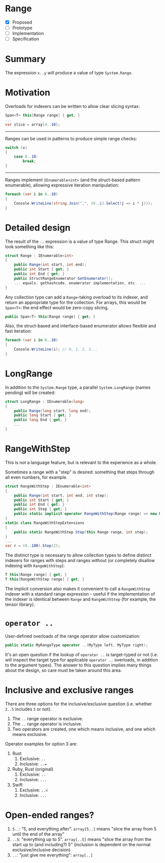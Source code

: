 Range
===

* [X] Proposed
* [ ] Prototype
* [ ] Implementation
* [ ] Specification

Summary
===

The expression `x..y` will produce a value of type `System.Range`.

Motivation
===

Overloads for indexers can be written to allow clear slicing syntax:

``` c#
Span<T> this[Range range] { get; }
...
var slice = array[4..10];
```

---

Ranges can be used in patterns to produce simple range checks:

``` c#
switch (x)
{
    case 0..10:
        break;
}
```

---

Ranges implement `IEnumerable<int>` (and the struct-based pattern enumerable), allowing expressive iteration manipulation:

``` c#
foreach (var i in 0..10)
{
    Console.WriteLine(string.Join(",", (0..i).Select(j => i * j)));
}
```

Detailed design
===

The result of the `..` expression is a value of type Range. This struct might look something like this:

``` c#
struct Range : IEnumerable<int>
{
    public Range(int start, int end);
    public int Start { get; }
    public int End { get; }
    public StructRangeEnumerator GetEnumerator();
    ... equals, gethashcode, enumerator implementation, etc. ...
}
```

Any collection type can add a `Range`-taking overload to its indexer, and return an appropriate type for the collection. For arrays, this would be `Span<T>`: the end effect would be zero-copy slicing.

``` c#
public Span<T> this[Range range] { get; }
```

Also, the struct-based and interface-based enumerator allows flexible and fast iteration:

``` c#
foreach (var i in 0..10)
{
    Console.WriteLine(i); // 0, 1, 2, 3...
}
```

LongRange
===

In addition to the `System.Range` type, a parallel `System.LongRange` (names pending) will be created:

``` c#
struct LongRange : IEnumerable<long>
{
    public Range(long start, long end);
    public long Start { get; }
    public long End { get; }
    ...
}
```

RangeWithStep
===

This is not a language feature, but is relevant to the experience as a whole.

Sometimes a range with a "step" is desired: something that steps through all even numbers, for example.

``` c#
struct RangeWithStep : IEnumerable<int>
{
    public Range(int start, int end, int step);
    public int Start { get; }
    public int End { get; }
    public int Step { get; }
    public static implicit operator RangeWithStep(Range range) => new RangeWithStep(range.Start, range.End, 1);
}
static class RangeWithStepExtensions
{
    public static RangeWithStep Step(this Range range, int step);
}
...
var r = (0..100).Step(2);
```

The distinct type is necessary to allow collection types to define distinct indexers for ranges with steps and ranges without (or completely disallow indexing with `RangeWithStep`):

``` c#
T this[Range range] { get; }
T this[RangeWithStep range] { get; }
```

The implicit conversion also makes it convenient to call a `RangeWithStep` indexer with a standard range expression - useful if the implementation of the indexer is identical between `Range` and `RangeWithStep` (for example, the tensor library).

`operator ..`
===

User-defined overloads of the range operator allow customization:

``` c#
public static MyRangeType operator ..(MyType left, MyType right);
```

It's an open question if the lookup of `operator ..` is target-typed or not (i.e. will inspect the target type for applicable `operator ..` overloads, in addition to the argument types). The answer to this question implies many things about the design, so care must be taken around this area.

Inclusive and exclusive ranges
===

There are three options for the inclusive/exclusive question (i.e. whether `2..5` includes `5` or not).

1) The `..` range operator is exclusive.
2) The `..` range operator is inclusive.
3) Two operators are created, one which means inclusive, and one which means exclusive.

Operator examples for option 3 are:

1) Rust
    1) Exclusive: `..`
    1) Inclusive: `..=`
1) Ruby, Rust (original)
    1) Exclusive: `..`
    1) Inclusive: `...`
1) Swift
    1) Exclusive: `..<`
    1) Inclusive: `...`

Open-ended ranges?
===

1) `5..`: "5, and everything after". `array[5..]` means "slice the array from 5 until the end of the array"
2) `..5`: "everything up to 5". `array[..5]` means "slice the array from the start up to (and including?) 5" (inclusion is dependent on the normal exclusive/inclusive decision)
3) `..`: "just give me everything": `array[..]`
